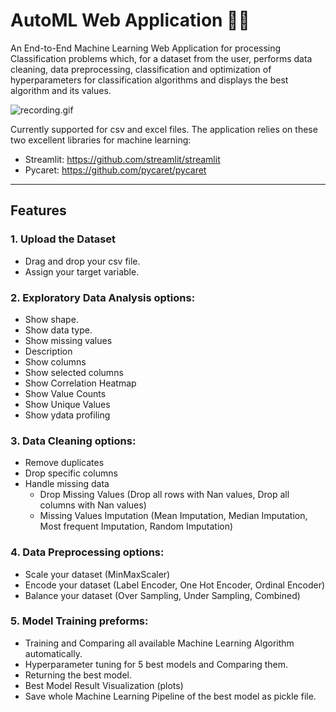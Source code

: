 # AutoML Web Application 🔎🔎
An End-to-End Machine Learning Web Application for processing Classification problems which, for a dataset from the user, performs data cleaning, data preprocessing, classification and optimization of hyperparameters for classification algorithms and displays the best algorithm and its values.

![recording.gif](https://github.com/karinmash/AutoML/blob/e073a7df31849cff38352435cf771710524ad110/recording.gif)


Currently supported for csv and excel files. The application relies on these two excellent libraries for machine learning:
 * Streamlit: https://github.com/streamlit/streamlit
 * Pycaret: https://github.com/pycaret/pycaret
                            
---

## Features
### 1. Upload the Dataset
  * Drag and drop your csv file.
  * Assign your target variable.

### 2. Exploratory Data Analysis options:
  * Show shape.
  * Show data type.
  * Show missing values
  * Description
  * Show columns
  * Show selected columns
  * Show Correlation Heatmap
  * Show Value Counts
  * Show Unique Values
  * Show ydata profiling
    
### 3. Data Cleaning options:
* Remove duplicates
* Drop specific columns
* Handle missing data
  * Drop Missing Values (Drop all rows with Nan values, Drop all columns with Nan values)
  * Missing Values Imputation (Mean Imputation, Median Imputation, Most frequent Imputation, Random Imputation)

### 4. Data Preprocessing options:
* Scale your dataset (MinMaxScaler)
* Encode your dataset (Label Encoder, One Hot Encoder, Ordinal Encoder)
* Balance your dataset (Over Sampling, Under Sampling, Combined)

### 5. Model Training preforms:
* Training and Comparing all available Machine Learning Algorithm automatically.
* Hyperparameter tuning for 5 best models and Comparing them.
* Returning the best model.
* Best Model Result Visualization (plots)
* Save whole Machine Learning Pipeline of the best model as pickle file.
    


    







   





 
